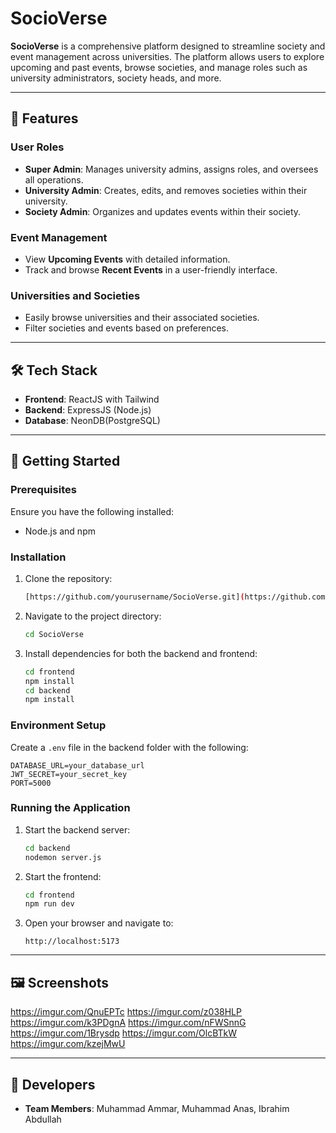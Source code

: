 # SocioVerse

**SocioVerse** is a comprehensive platform designed to streamline society and event management across universities. The platform allows users to explore upcoming and past events, browse societies, and manage roles such as university administrators, society heads, and more.

---

## 🌟 Features

### User Roles
- **Super Admin**: Manages university admins, assigns roles, and oversees all operations.
- **University Admin**: Creates, edits, and removes societies within their university.
- **Society Admin**: Organizes and updates events within their society.

### Event Management
- View **Upcoming Events** with detailed information.
- Track and browse **Recent Events** in a user-friendly interface.

### Universities and Societies
- Easily browse universities and their associated societies.
- Filter societies and events based on preferences.

---

## 🛠️ Tech Stack

- **Frontend**: ReactJS with Tailwind
- **Backend**: ExpressJS (Node.js)
- **Database**: NeonDB(PostgreSQL)

---

## 🚀 Getting Started

### Prerequisites
Ensure you have the following installed:
- Node.js and npm


### Installation

1. Clone the repository:
   ```bash
   [https://github.com/yourusername/SocioVerse.git](https://github.com/MuhammadAmmar7704/Db-project)
   ```
2. Navigate to the project directory:
   ```bash
   cd SocioVerse
   ```
3. Install dependencies for both the backend and frontend:
   ```bash
   cd frontend
   npm install
   cd backend
   npm install
   ```

### Environment Setup
Create a `.env` file in the backend folder with the following:
```env
DATABASE_URL=your_database_url
JWT_SECRET=your_secret_key
PORT=5000
```

### Running the Application
1. Start the backend server:
   ```bash
   cd backend
   nodemon server.js
   ```
2. Start the frontend:
   ```bash
   cd frontend
   npm run dev
   ```

3. Open your browser and navigate to:
   ```
   http://localhost:5173
   ```

---

## 🖼️ Screenshots
https://imgur.com/QnuEPTc
https://imgur.com/z038HLP
https://imgur.com/k3PDgnA
https://imgur.com/nFWSnnG
https://imgur.com/1Brysdp
https://imgur.com/OlcBTkW
https://imgur.com/kzejMwU



---



## 📧 Developers
- **Team Members**: Muhammad Ammar, Muhammad Anas, Ibrahim Abdullah

